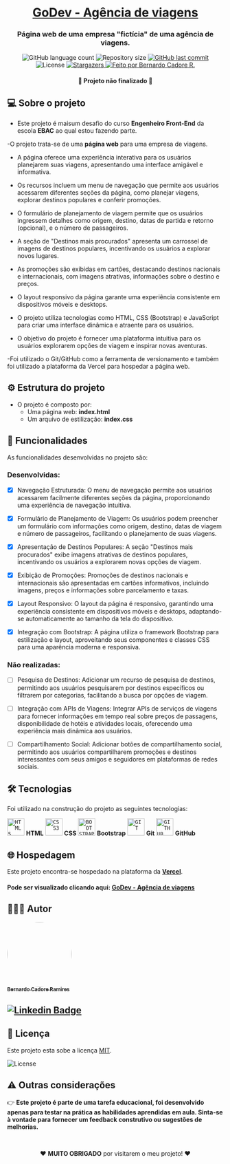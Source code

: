 <h1 align="center">
    <a href="https://go-dev-agencia-de-viagens.vercel.app/" alt="Página da GoDev - Agência de viagens">GoDev - Agência de viagens</a>
</h1>

<h3 align="center">
    <p>Página web de uma empresa "fictícia" de uma agência de viagens.</p>
</h3>

<p align="center">
  <img alt="GitHub language count" src="https://img.shields.io/github/languages/count/bcadore/GoDev-Agencia-de-viagens?color=%2304D361">
  <img alt="Repository size" src="https://img.shields.io/github/repo-size/bcadore/GoDev-Agencia-de-viagens">
  <a href="https://github.com/bcadore/GoDev-Agencia-de-viagens/commits/main">
    <img alt="GitHub last commit" src="https://img.shields.io/github/last-commit/bcadore/GoDev-Agencia-de-viagens">
  </a>
   <img alt="License" src="https://img.shields.io/badge/license-MIT-brightgreen">
   <a href="https://github.com/bcadore/GoDev-Agencia-de-viagens/stargazers">
    <img alt="Stargazers" src="https://img.shields.io/github/stars/bcadore/GoDev-Agencia-de-viagens?style=social">
  </a>
  <a href="#">
    <img alt="Feito por Bernardo Cadore R." src="https://img.shields.io/badge/feito%20por:-Bernardo Cadore R.-%237519C1">
  </a>
</p>

<h4 align="center">
	🚧 Projeto não finalizado 🚧
</h4>

## 💻 Sobre o projeto

- Este projeto é maisum desafio do curso **Engenheiro Front-End** da escola **EBAC** ao qual estou fazendo parte.

-O projeto trata-se de uma **página web** para uma empresa de viagens.

- A página oferece uma experiência interativa para os usuários planejarem suas viagens, apresentando uma interface amigável e informativa.

- Os recursos incluem um menu de navegação que permite aos usuários acessarem diferentes seções da página, como planejar viagens, explorar destinos populares e conferir promoções.

- O formulário de planejamento de viagem permite que os usuários ingressem detalhes como origem, destino, datas de partida e retorno (opcional), e o número de passageiros.

- A seção de "Destinos mais procurados" apresenta um carrossel de imagens de destinos populares, incentivando os usuários a explorar novos lugares.

- As promoções são exibidas em cartões, destacando destinos nacionais e internacionais, com imagens atrativas, informações sobre o destino e preços.

- O layout responsivo da página garante uma experiência consistente em dispositivos móveis e desktops.

- O projeto utiliza tecnologias como HTML, CSS (Bootstrap) e JavaScript para criar uma interface dinâmica e atraente para os usuários.

- O objetivo do projeto é fornecer uma plataforma intuitiva para os usuários explorarem opções de viagem e inspirar novas aventuras.

-Foi utilizado o Git/GitHub como a ferramenta de versionamento e também foi utilizado a plataforma da Vercel para hospedar a página web.

## ⚙️ Estrutura do projeto

- O projeto é composto por:
  - Uma página web: **index.html**
  - Um arquivo de estilização: **index.css**

## 🎲 Funcionalidades

As funcionalidades desenvolvidas no projeto são:

### Desenvolvidas:
- [x] Navegação Estruturada: O menu de navegação permite aos usuários acessarem facilmente diferentes seções da página, proporcionando uma experiência de navegação intuitiva.

- [x] Formulário de Planejamento de Viagem: Os usuários podem preencher um formulário com informações como origem, destino, datas de viagem e número de passageiros, facilitando o planejamento de suas viagens.

- [x] Apresentação de Destinos Populares: A seção "Destinos mais procurados" exibe imagens atrativas de destinos populares, incentivando os usuários a explorarem novas opções de viagem.

- [x] Exibição de Promoções: Promoções de destinos nacionais e internacionais são apresentadas em cartões informativos, incluindo imagens, preços e informações sobre parcelamento e taxas.

- [x] Layout Responsivo: O layout da página é responsivo, garantindo uma experiência consistente em dispositivos móveis e desktops, adaptando-se automaticamente ao tamanho da tela do dispositivo.

- [x] Integração com Bootstrap: A página utiliza o framework Bootstrap para estilização e layout, aproveitando seus componentes e classes CSS para uma aparência moderna e responsiva.

### Não realizadas:
- [ ] Pesquisa de Destinos: Adicionar um recurso de pesquisa de destinos, permitindo aos usuários pesquisarem por destinos específicos ou filtrarem por categorias, facilitando a busca por opções de viagem.

- [ ] Integração com APIs de Viagens: Integrar APIs de serviços de viagens para fornecer informações em tempo real sobre preços de passagens, disponibilidade de hotéis e atividades locais, oferecendo uma experiência mais dinâmica aos usuários.

- [ ] Compartilhamento Social: Adicionar botões de compartilhamento social, permitindo aos usuários compartilharem promoções e destinos interessantes com seus amigos e seguidores em plataformas de redes sociais.

## 🛠 Tecnologias

Foi utilizado na construção do projeto as seguintes tecnologias:

<code><img width="40px" src="https://cdn.jsdelivr.net/gh/devicons/devicon/icons/html5/html5-original-wordmark.svg" title = "HTML5"/></code> **HTML**
<code><img width="40px" src="https://cdn.jsdelivr.net/gh/devicons/devicon/icons/css3/css3-original-wordmark.svg" title = "CSS3"/></code> **CSS**
<code><img width="40px" src="https://cdn.jsdelivr.net/gh/devicons/devicon/icons/bootstrap/bootstrap-original.svg" title = "BOOTSTRAP"/></code> **Bootstrap**
<code><img width="40px" src="https://cdn.jsdelivr.net/gh/devicons/devicon/icons/git/git-original.svg" title = "GIT"/></code> **Git**
<code><img width="40px" src="https://cdn.jsdelivr.net/gh/devicons/devicon/icons/github/github-original.svg" title = "GITHUB"/></code> **GitHub**

## 🌐 Hospedagem

Este projeto encontra-se hospedado na plataforma da **[Vercel](https://vercel.com)**.

#### Pode ser visualizado clicando aqui: **[GoDev - Agência de viagens](https://go-dev-agencia-de-viagens.vercel.app/)**

## 🙋🏻‍♂️ Autor

<a href="https://github.com/bcadore">
    <img style="border-radius: 50%;" src="https://avatars.githubusercontent.com/u/49734970?s=400&u=7a5ce9ab63e4a78ac5434d008dc8faf070aa0883&v=4" width="150px;" alt=""/>
    <br/>
    <sub><b>Bernardo Cadore Ramires</b></sub>
</a>

## [![Linkedin Badge](https://img.shields.io/badge/-Bernardo-blue?style=flat-square&logo=Linkedin&logoColor=white&link=https://www.linkedin.com/in/bernardocadore/)](https://www.linkedin.com/in/bernardocadore/)

## 📝 Licença

Este projeto esta sobe a licença [MIT](./LICENSE).

<img alt="License" src="https://img.shields.io/badge/license-MIT-brightgreen">

## ⚠️ Outras considerações

👉 **Este projeto é parte de uma tarefa educacional, foi desenvolvido apenas para testar na prática as habilidades aprendidas em aula. Sinta-se à vontade para fornecer um feedback construtivo ou sugestões de melhorias.**

<br>
<p align=center>
❤️  <b>MUITO OBRIGADO</b> por visitarem o meu projeto! ❤️
</p>